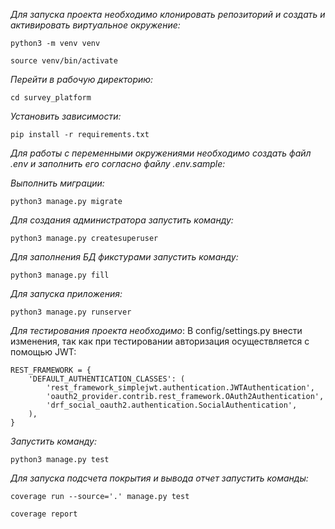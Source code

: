 _Для запуска проекта необходимо клонировать репозиторий и создать и активировать виртуальное окружение:_ 
```
python3 -m venv venv
```
```
source venv/bin/activate
```
_Перейти в рабочую директорию:_
```
cd survey_platform
```
_Установить зависимости:_
```
pip install -r requirements.txt
```
_Для работы с переменными окружениями необходимо создать файл .env и заполнить его согласно файлу .env.sample:_

_Выполнить миграции:_
```
python3 manage.py migrate
```

_Для создания администратора запустить команду:_

```
python3 manage.py createsuperuser
```
_Для заполнения БД фикстурами запустить команду:_

```
python3 manage.py fill
```

_Для запуска приложения:_

```
python3 manage.py runserver
```

_Для тестирования проекта необходимо_:
В config/settings.py внести изменения, так как при тестировании авторизация осуществляется с помощью JWT:
```
REST_FRAMEWORK = {
    'DEFAULT_AUTHENTICATION_CLASSES': (
        'rest_framework_simplejwt.authentication.JWTAuthentication',
        'oauth2_provider.contrib.rest_framework.OAuth2Authentication',
        'drf_social_oauth2.authentication.SocialAuthentication',
    ),
}
```
_Запустить команду:_

```
python3 manage.py test
```

_Для запуска подсчета покрытия и вывода отчет запустить команды:_

```
coverage run --source='.' manage.py test

coverage report
```